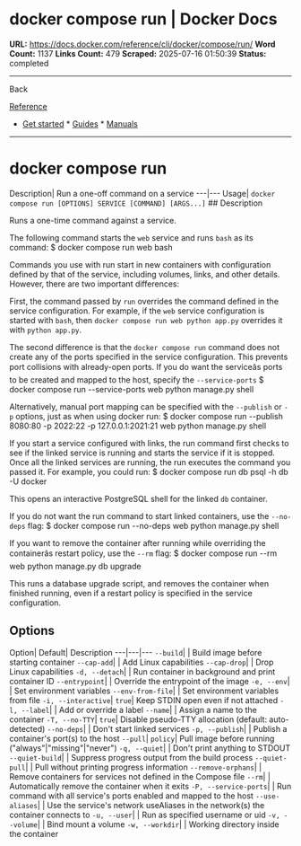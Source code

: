 # docker compose run | Docker Docs

**URL:** https://docs.docker.com/reference/cli/docker/compose/run/
**Word Count:** 1137
**Links Count:** 479
**Scraped:** 2025-07-16 01:50:39
**Status:** completed

---

Back

[Reference](https://docs.docker.com/reference/)

  * [Get started](https://docs.docker.com/get-started/)   * [Guides](https://docs.docker.com/guides/)   * [Manuals](https://docs.docker.com/manuals/)

* * *

# docker compose run

Description| Run a one-off command on a service   ---|---   Usage| `docker compose run [OPTIONS] SERVICE [COMMAND] [ARGS...]`      ## Description

Runs a one-time command against a service.

The following command starts the `web` service and runs `bash` as its command:               $ docker compose run web bash     

Commands you use with run start in new containers with configuration defined by that of the service, including volumes, links, and other details. However, there are two important differences:

First, the command passed by `run` overrides the command defined in the service configuration. For example, if the `web` service configuration is started with `bash`, then `docker compose run web python app.py` overrides it with `python app.py`.

The second difference is that the `docker compose run` command does not create any of the ports specified in the service configuration. This prevents port collisions with already-open ports. If you do want the serviceâs ports to be created and mapped to the host, specify the `--service-ports`               $ docker compose run --service-ports web python manage.py shell     

Alternatively, manual port mapping can be specified with the `--publish` or `-p` options, just as when using docker run:               $ docker compose run --publish 8080:80 -p 2022:22 -p 127.0.0.1:2021:21 web python manage.py shell     

If you start a service configured with links, the run command first checks to see if the linked service is running and starts the service if it is stopped. Once all the linked services are running, the run executes the command you passed it. For example, you could run:               $ docker compose run db psql -h db -U docker     

This opens an interactive PostgreSQL shell for the linked `db` container.

If you do not want the run command to start linked containers, use the `--no-deps` flag:               $ docker compose run --no-deps web python manage.py shell     

If you want to remove the container after running while overriding the containerâs restart policy, use the `--rm` flag:               $ docker compose run --rm web python manage.py db upgrade     

This runs a database upgrade script, and removes the container when finished running, even if a restart policy is specified in the service configuration.

## Options

Option| Default| Description   ---|---|---   `--build`| | Build image before starting container   `--cap-add`| | Add Linux capabilities   `--cap-drop`| | Drop Linux capabilities   `-d, --detach`| | Run container in background and print container ID   `--entrypoint`| | Override the entrypoint of the image   `-e, --env`| | Set environment variables   `--env-from-file`| | Set environment variables from file   `-i, --interactive`| `true`| Keep STDIN open even if not attached   `-l, --label`| | Add or override a label   `--name`| | Assign a name to the container   `-T, --no-TTY`| `true`| Disable pseudo-TTY allocation \(default: auto-detected\)   `--no-deps`| | Don't start linked services   `-p, --publish`| | Publish a container's port\(s\) to the host   `--pull`| `policy`| Pull image before running \("always"|"missing"|"never"\)   `-q, --quiet`| | Don't print anything to STDOUT   `--quiet-build`| | Suppress progress output from the build process   `--quiet-pull`| | Pull without printing progress information   `--remove-orphans`| | Remove containers for services not defined in the Compose file   `--rm`| | Automatically remove the container when it exits   `-P, --service-ports`| | Run command with all service's ports enabled and mapped to the host      `--use-aliases`| | Use the service's network useAliases in the network\(s\) the container connects to      `-u, --user`| | Run as specified username or uid   `-v, --volume`| | Bind mount a volume   `-w, --workdir`| | Working directory inside the container